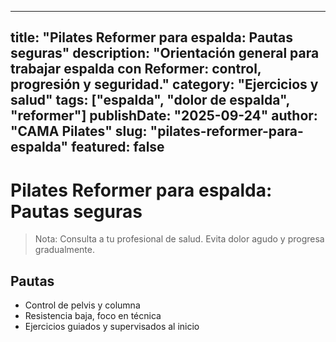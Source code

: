 
---
title: "Pilates Reformer para espalda: Pautas seguras"
description: "Orientación general para trabajar espalda con Reformer: control, progresión y seguridad."
category: "Ejercicios y salud"
tags: ["espalda", "dolor de espalda", "reformer"]
publishDate: "2025-09-24"
author: "CAMA Pilates"
slug: "pilates-reformer-para-espalda"
featured: false
---

# Pilates Reformer para espalda: Pautas seguras

> Nota: Consulta a tu profesional de salud. Evita dolor agudo y progresa gradualmente.

## Pautas
- Control de pelvis y columna
- Resistencia baja, foco en técnica
- Ejercicios guiados y supervisados al inicio

<see-also limit="3" />
